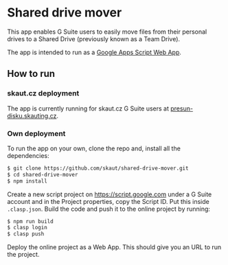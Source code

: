 # Shared drive mover

This app enables G Suite users to easily move files from their personal drives to a Shared Drive (previously known as a Team Drive).

The app is intended to run as a [Google Apps Script Web App](https://developers.google.com/apps-script/guides/web).

## How to run

### skaut.cz deployment

The app is currently running for skaut.cz G Suite users at [presun-disku.skauting.cz](https://presun-disku.skauting.cz).

### Own deployment

To run the app on your own, clone the repo and, install all the dependencies:

```sh
$ git clone https://github.com/skaut/shared-drive-mover.git
$ cd shared-drive-mover 
$ npm install
```

Create a new script project on https://script.google.com under a G Suite account and in the Project properties, copy the Script ID. Put this inside `.clasp.json`. Build the code and push it to the online project by running:

```sh
$ npm run build
$ clasp login
$ clasp push
```

Deploy the online project as a Web App. This should give you an URL to run the project.
